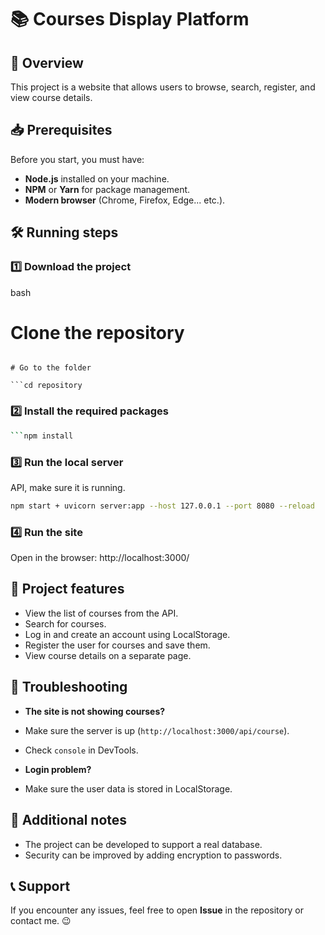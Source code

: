 # 📚 Courses Display Platform

## 🚀 Overview
This project is a website that allows users to browse, search, register, and view course details.

## 📥 Prerequisites
Before you start, you must have:
- **Node.js** installed on your machine.
- **NPM** or **Yarn** for package management.
- **Modern browser** (Chrome, Firefox, Edge... etc.).

## 🛠️ Running steps

### 1️⃣ Download the project

bash
# Clone the repository
```git clone https://github.com/username/repository.git

# Go to the folder

```cd repository
```

### 2️⃣ Install the required packages

```bash
```npm install
```

### 3️⃣ Run the local server

API, make sure it is running.
```bash
npm start + uvicorn server:app --host 127.0.0.1 --port 8080 --reload
```

### 4️⃣ Run the site
Open in the browser:
http://localhost:3000/


## 🔧 Project features
- View the list of courses from the API.
- Search for courses.
- Log in and create an account using LocalStorage.
- Register the user for courses and save them.
- View course details on a separate page.

## 🐛 Troubleshooting
- **The site is not showing courses?**
- Make sure the server is up (`http://localhost:3000/api/course`).
- Check `console` in DevTools.

- **Login problem?**
- Make sure the user data is stored in LocalStorage.

## 📌 Additional notes
- The project can be developed to support a real database.
- Security can be improved by adding encryption to passwords.

## 📞 Support
If you encounter any issues, feel free to open **Issue** in the repository or contact me. 😉
